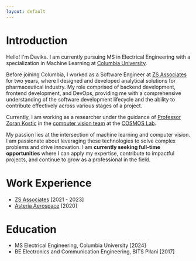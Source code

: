```yaml
---
layout: default
---
```


# Introduction

Hello! I'm Devika. I am currently pursuing MS in Electrical Engineering with a specialization in Machine Learning at [Columbia University](https://www.ee.columbia.edu/ms-program-ee).

Before joining Columbia, I worked as a Software Engineer at [ZS Associates](https://www.zs.com/) for two years, where I designed and developed analytical solutions for pharmaceutical industry. My role comprised of backend development, frontend development, and DevOps, providing me with a comprehensive understanding of the software development lifecycle and the ability to contribute effectively across various stages of a project.

Currently, I am working as a researcher under the guidance of [Professor Zoran Kostic](https://sites.google.com/site/mobiledcc/zk-my-page?authuser=0) in the [computer vision team](https://www.cosmos-lab.org/experimentation/smart-city-intersections/) at the [COSMOS Lab](https://cosmos-lab.org/).

My passion lies at the intersection of machine learning and computer vision. I am passionate about leveraging these technologies to solve complex problems and drive innovation. I am **currently seeking full-time opportunities** where I can apply my expertise, contribute to impactful projects, and continue to grow as a professional in the field.

# Work Experience

* [ZS Associates](https://www.zs.com/) [2021 - 2023]
* [Asteria Aerospace](https://asteria.co.in/) [2020]


# Education

* MS Electrical Engineering, Columbia University [2024]
* BE Electronics and Communication Engineering, BITS Pilani [2017]